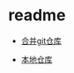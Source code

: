 # readme

- [合并git仓库](./readme-chapter/git-merge-repositories.md)

- [本地仓库](./readme-chapter/git-repositories.md)
